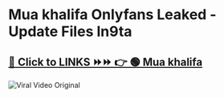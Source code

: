 
 # Mua khalifa Onlyfans Leaked - Update Files ln9ta

## <h2><a href="https://clipsfans.com/Mua_khalifa&ref=git">🔗 Click to LINKS ⏩⏩ 👉 🟢 Mua khalifa </a></h2>

<a href="https://clipsfans.com/Mua_khalifa&ref=git" rel="nofollow" data-target="animated-image.originalLink"><img src="https://i.ibb.co.com/xMMVF88/686577567.gif" alt="Viral Video Original" style="max-width: 100%; display: inline-block;" data-target="animated-image.originalImage"></a>

